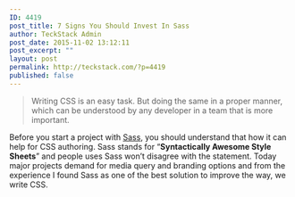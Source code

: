 ```yaml
---
ID: 4419
post_title: 7 Signs You Should Invest In Sass
author: TeckStack Admin
post_date: 2015-11-02 13:12:11
post_excerpt: ""
layout: post
permalink: http://teckstack.com/?p=4419
published: false
---
```

<blockquote>Writing CSS is an easy task. But doing the same in a proper manner, which can be understood by any developer in a team that is more important.</blockquote>
Before you start a project with <a href="http://sass-lang.com/" target="_blank">Sass</a>, you should understand that how it can help for CSS authoring. Sass stands for “<strong>Syntactically Awesome Style Sheets</strong>” and people uses Sass won’t disagree with the statement. Today major projects demand for media query and branding options and from the experience I found Sass as one of the best solution to improve the way, we write CSS.